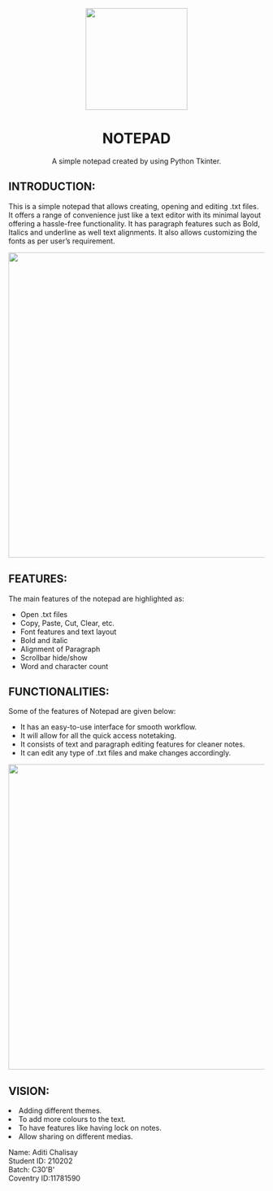 <p align="center">
  <img width="200" src="https://user-images.githubusercontent.com/84695105/135852761-59904fda-7909-41cc-a081-8e62dd038395.png">
</p>
<h1 align="center">NOTEPAD</h1>
<p align="center">A simple notepad created by using Python Tkinter.</p>

<h2>INTRODUCTION:</h2>

<p>
This is a simple notepad that allows creating, opening and editing .txt files. It offers a range of convenience just like a text editor with its minimal layout offering a hassle-free functionality.  It has paragraph features such as Bold, Italics and underline as well text alignments. It also allows customizing the fonts as per user’s requirement.

<p align="left">
  <img width="600" src="https://user-images.githubusercontent.com/84695105/135853893-368b93f2-6fd4-4d66-b7d3-a36aeda11f21.png">
</p>
</p>
<h2> FEATURES: </h2>
<p> The main features of the notepad are highlighted as: </p>
<ul>
<li> Open .txt files </li>
<li>Copy, Paste, Cut, Clear, etc. </li>
<li>Font features and text layout </li>
<li>Bold and italic</li>
<li>Alignment of Paragraph </li>
<li>Scrollbar hide/show</li>
<li>Word and character count </li>
</ul>
<h2> FUNCTIONALITIES:</h2>
<p> Some of the features of Notepad are given below:</p>
<ul>
<li>It has an easy-to-use interface for smooth workflow. </li>
<li>It will allow for all the quick access notetaking.</li>
<li>It consists of text and paragraph editing features for cleaner notes. </li>
<li>It can edit any type of .txt files and make changes accordingly.</li>

</ul>
<p align="left">
  <img width="600" src="https://user-images.githubusercontent.com/84695105/135854425-772b4ae9-36bd-42f8-a18e-7e2840511c95.png">
</p>
<p>
<h2>VISION:</h2>
<li>Adding different themes.</li>
<li>To add more colours to the text.</li>
<li>To have features like having lock on notes.</li>
<li>Allow sharing on different medias.</li>
</p>
<p>
Name: Aditi Chalisay <br>
Student ID: 210202 <br>
Batch: C30'B'<br>
Coventry ID:11781590

</p>
</body>
</html>
